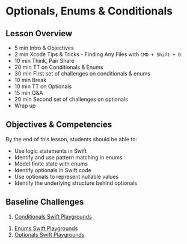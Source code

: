 # Optionals, Enums & Conditionals

## Lesson Overview
- 5 min Intro & Objectives
- 2 min Xcode Tips & Tricks - Finding Any Files with ```CMD + Shift + O```
- 10 min Think, Pair Share
- 20 min TT on Conditionals & Enums
- 30 min  First set of challenges on conditionals & enums
- 10 min Break
- 10 min TT on Optionals
- 15 min Q&A
- 20 min Second set of challenges on optionals
- Wrap up

## Objectives & Competencies
By the end of this lesson, students should be able to:

- Use logic statements in Swift
- Identify and use pattern matching in enums
- Model finite state with enums
- Identify optionals in Swift code
- Use optionals to represent nullable values
- Identify the underlying structure behind optionals

## Baseline Challenges

1. [Conditionals Swift Playgrounds](https://github.com/MakeSchool-Tutorials/Intro-Conditionals-Swift-Playground/archive/master.zip)
<!-- https://github.com/MakeSchool-Tutorials/Intro-Conditionals-Swift-Playground.git -->
1. [Enums Swift Playgrounds](assets/enums.zip)
1. [Optionals Swift Playgrounds](assets/optionals.zip)
